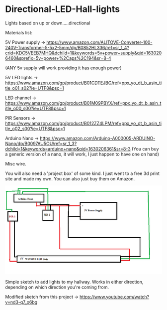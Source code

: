 # Directional-LED-Hall-lights
Lights based on up or down.....directional

Materials list:


5V Power supply -> https://www.amazon.com/ALITOVE-Converter-100-240V-Transformer-5-5x2-5mm/dp/B0852HL336/ref=sr_1_4?crid=KDC5VEEB7MHQ&dchild=1&keywords=5v+power+supply&qid=1630206460&sprefix=5v+power+%2Caps%2C194&sr=8-4

(ANY 5v supply will work providing it has enough power)

5V LED lights -> https://www.amazon.com/gp/product/B01CDTEJBG/ref=ppx_yo_dt_b_asin_title_o01_s02?ie=UTF8&psc=1

LED channel -> https://www.amazon.com/gp/product/B01M09PBYX/ref=ppx_yo_dt_b_asin_title_o00_s00?ie=UTF8&psc=1

PIR Sensors -> https://www.amazon.com/gp/product/B012ZZ4LPM/ref=ppx_yo_dt_b_asin_title_o02_s00?ie=UTF8&psc=1

Arduino Nano -> https://www.amazon.com/Arduino-A000005-ARDUINO-Nano/dp/B0097AU5OU/ref=sr_1_3?dchild=1&keywords=arduino+nano&qid=1630206361&sr=8-3
(You can buy a generic version of a nano, it will work, I just happen to have one on hand)

Misc wire.


You will also need a 'project box' of some kind.  I just went to a free 3d print site and made my own.  You can also just buy them on Amazon.


![](Halllights.png) 

Simple sketch to add lights to my hallway.   Works in either direction, depending on which direction you're coming from.

Modified sketch from this project -> https://www.youtube.com/watch?v=nd3-q7_o6bg


